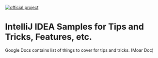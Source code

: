 [![official project](http://jb.gg/badges/official-plastic.svg)](https://confluence.jetbrains.com/display/ALL/JetBrains+on+GitHub)

# IntelliJ IDEA Samples for Tips and Tricks, Features, etc.


Google Docs contains list of things to cover for tips and tricks.
(Moar Doc)
